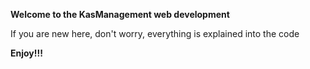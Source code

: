 **Welcome to the KasManagement web development**

  If you are new here, don't worry, everything is explained into the code

  **Enjoy!!!**
